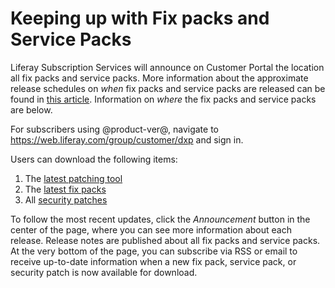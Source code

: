 # Keeping up with Fix packs and Service Packs

Liferay Subscription Services will announce on Customer Portal the location all
fix packs and service packs. More information about the approximate release
schedules on *when* fix packs and service packs are released can be found in
[this article](https://customer.liferay.com/documentation/7.0/deploy/-/official_documentation/deployment/patching-basics).
Information on *where* the fix packs and service packs are below.

For subscribers using @product-ver@, navigate to https://web.liferay.com/group/customer/dxp and sign in.

Users can download the following items:

1. The [latest patching tool](https://web.liferay.com/group/customer/dxp/downloads/digital-enterprise/patching-tool)
2. The [latest fix packs](https://web.liferay.com/group/customer/dxp/downloads/digital-enterprise/fix-packs)
3. All [security patches](https://web.liferay.com/group/customer/products/portal/security-vulnerability/known-vulnerabilities)

To follow the most recent updates, click the *Announcement* button in the center
of the page, where you can see more information about each release. Release notes
are published about all fix packs and service packs. At the very bottom of the
page, you can subscribe via RSS or email to receive up-to-date information when
a new fix pack, service pack, or security patch is now available for download. 

